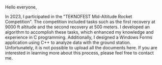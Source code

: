 Hello everyone,

In 2023, I participated in the "TEKNOFEST Mid-Altitude Rocket Competition". 
The competition included tasks such as the first recovery at 9000 ft altitude and the second recovery at 500 meters. 
I developed an algorithm to accomplish these tasks, which enhanced my knowledge and experience in C programming. 
Additionally, I designed a Windows Forms application using C++ to analyze data with the ground station.
Unfortunately, it is not possible to upload all the documents here. If you are interested in learning more about this process, please feel free to contact me.
